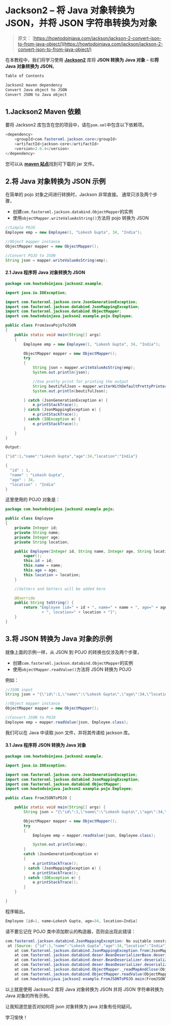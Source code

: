 # Jackson2 – 将 Java 对象转换为 JSON，并将 JSON 字符串转换为对象

> 原文： [https://howtodoinjava.com/jackson/jackson-2-convert-json-to-from-java-object/](https://howtodoinjava.com/jackson/jackson-2-convert-json-to-from-java-object/)

在本教程中，我们将学习使用 [**Jackson2**](https://github.com/FasterXML/jackson) 库将 **JSON 转换为 Java 对象** – 和**将 Java 对象转换为 JSON**。

```java
Table of Contents

Jackson2 maven dependency
Convert Java object to JSON
Convert JSON to Java object
```

## 1.Jackson2 Maven 依赖

要将 Jackson2 库包含在您的项目中，请在`pom.xml`中包含以下依赖项。

```java
<dependency>
	<groupId>com.fasterxml.jackson.core</groupId>
	<artifactId>jackson-core</artifactId>
	<version>2.6.4</version>
</dependency>

```

您可以从 [**maven 站点**](https://mvnrepository.com/artifact/com.fasterxml.jackson.core)找到可下载的 jar 文件。

## 2.将 Java 对象转换为 JSON 示例

在简单的 pojo 对象之间进行转换时，Jackson 非常直接。 通常只涉及两个步骤，

*   创建`com.fasterxml.jackson.databind.ObjectMapper`的实例
*   使用`objectMapper.writeValueAsString()`方法将 pojo 转换为 JSON

```java
//Simple POJO
Employee emp = new Employee(1, "Lokesh Gupta", 34, "India");

//Object mapper instance
ObjectMapper mapper = new ObjectMapper();

//Convert POJO to JSON
String json = mapper.writeValueAsString(emp);

```

#### 2.1 Java 程序将 Java 对象转换为 JSON

```java
package com.howtodoinjava.jackson2.example;

import java.io.IOException;

import com.fasterxml.jackson.core.JsonGenerationException;
import com.fasterxml.jackson.databind.JsonMappingException;
import com.fasterxml.jackson.databind.ObjectMapper;
import com.howtodoinjava.jackson2.example.pojo.Employee;

public class FromJavaPojoToJSON 
{
	public static void main(String[] args) 
	{
		Employee emp = new Employee(1, "Lokesh Gupta", 34, "India");

		ObjectMapper mapper = new ObjectMapper();
		try 
		{
			String json = mapper.writeValueAsString(emp);
			System.out.println(json);

			//Use pretty print for printing the output
			String beutifulJson = mapper.writerWithDefaultPrettyPrinter().writeValueAsString(emp);
			System.out.println(beutifulJson);

		} catch (JsonGenerationException e) {
			e.printStackTrace();
		} catch (JsonMappingException e) {
			e.printStackTrace();
		} catch (IOException e) {
			e.printStackTrace();
		}
	}
}

```

```java
Output:

{"id":1,"name":"Lokesh Gupta","age":34,"location":"India"}

{
  "id" : 1,
  "name" : "Lokesh Gupta",
  "age" : 34,
  "location" : "India"
}
```

这里使用的 POJO 对象是：

```java
package com.howtodoinjava.jackson2.example.pojo;

public class Employee
{
	private Integer id;
	private String name;
	private Integer age;
	private String location;

	public Employee(Integer id, String name, Integer age, String location) {
		super();
		this.id = id;
		this.name = name;
		this.age = age;
		this.location = location;
	}

	//Setters and Getters will be added here

	@Override
	public String toString() {
		return "Employee [id=" + id + ", name=" + name + ", age=" + age
				+ ", location=" + location + "]";
	}
}
```

## 3.将 JSON 转换为 Java 对象的示例

就像上面的示例一样，从 JSON 到 POJO 的转换也仅涉及两个步骤，

*   创建`com.fasterxml.jackson.databind.ObjectMapper`的实例
*   使用`objectMapper.readValue()`方法将 JSON 转换为 POJO

例如：

```java
//JSON input
String json = "{\"id\":1,\"name\":\"Lokesh Gupta\",\"age\":34,\"location\":\"India\"}";

//Object mapper instance
ObjectMapper mapper = new ObjectMapper();

//Convert JSON to POJO
Employee emp = mapper.readValue(json, Employee.class);

```

我们可以在 Java 中读取 json 文件，并将其传递给 jackson 库。

#### 3.1 Java 程序将 JSON 转换为 Java 对象

```java
package com.howtodoinjava.jackson2.example;

import java.io.IOException;

import com.fasterxml.jackson.core.JsonGenerationException;
import com.fasterxml.jackson.databind.JsonMappingException;
import com.fasterxml.jackson.databind.ObjectMapper;
import com.howtodoinjava.jackson2.example.pojo.Employee;

public class FromJSONToPOJO {

	public static void main(String[] args) {
		String json = "{\"id\":1,\"name\":\"Lokesh Gupta\",\"age\":34,\"location\":\"India\"}";

		ObjectMapper mapper = new ObjectMapper();
		try 
		{
			Employee emp = mapper.readValue(json, Employee.class);

			System.out.println(emp);
		} 
		catch (JsonGenerationException e) 
		{
			e.printStackTrace();
		} catch (JsonMappingException e) {
			e.printStackTrace();
		} catch (IOException e) {
			e.printStackTrace();
		}
	}

}

```

程序输出。

```java
Employee [id=1, name=Lokesh Gupta, age=34, location=India]

```

请不要忘记在 POJO 类中添加默认的构造器，否则会出现此错误：

```java
com.fasterxml.jackson.databind.JsonMappingException: No suitable constructor found for type [simple type, class com.howtodoinjava.jackson2.example.pojo.Employee]: can not instantiate from JSON object (missing default constructor or creator, or perhaps need to add/enable type information?)
 at [Source: {"id":1,"name":"Lokesh Gupta","age":34,"location":"India"}; line: 1, column: 2]
	at com.fasterxml.jackson.databind.JsonMappingException.from(JsonMappingException.java:148)
	at com.fasterxml.jackson.databind.deser.BeanDeserializerBase.deserializeFromObjectUsingNonDefault(BeanDeserializerBase.java:1106)
	at com.fasterxml.jackson.databind.deser.BeanDeserializer.deserializeFromObject(BeanDeserializer.java:296)
	at com.fasterxml.jackson.databind.deser.BeanDeserializer.deserialize(BeanDeserializer.java:133)
	at com.fasterxml.jackson.databind.ObjectMapper._readMapAndClose(ObjectMapper.java:3736)
	at com.fasterxml.jackson.databind.ObjectMapper.readValue(ObjectMapper.java:2726)
	at com.howtodoinjava.jackson2.example.FromJSONToPOJO.main(FromJSONToPOJO.java:18)
```

以上就是使用 Jackson2 库将 Java 对象转换为 JSON 并将 JSON 字符串转换为 Java 对象的所有示例。

让我知道您是否对如何将 json 对象转换为 java 对象有任何疑问。

学习愉快！